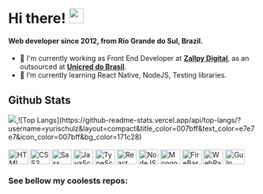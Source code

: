 # Hi there! <img src="https://media.giphy.com/media/hvRJCLFzcasrR4ia7z/giphy.gif" width="30px"> 

#### Web developer since 2012, from Rio Grande do Sul, Brazil.

-   🏢  I'm currently working as Front End Developer at  [**Zallpy Digital**](https://zallpy.com/), as an outsourced at  [**Unicred do Brasil**](https://www.unicred.com.br/).
-   🌱  I’m currently learning React Native, NodeJS, Testing libraries.

## Github Stats

<span>
  <a href="">
    <img align="centre" src="https://github-readme-stats.vercel.app/api?username=yurischulz&count_private=true&include_all_commits=true&show_icons=true&title_color=007bff&text_color=e7e7e7&icon_color=007bff&bg_color=171c28" />
  <a />
</span>
<span>
  ![Top Langs](https://github-readme-stats.vercel.app/api/top-langs/?username=yurischulz&layout=compact&title_color=007bff&text_color=e7e7e7&icon_color=007bff&bg_color=171c28)
</span>


<div style="display: inline_block"><br>
  <img align="center" alt="HTML" height="30" width="40" src="https://cdn.jsdelivr.net/gh/devicons/devicon/icons/html5/html5-original.svg">
  <img align="center" alt="CSS3" height="30" width="40" src="https://cdn.jsdelivr.net/gh/devicons/devicon/icons/css3/css3-original.svg">
  <img align="center" alt="Sass" height="30" width="40" src="https://cdn.jsdelivr.net/gh/devicons/devicon/icons/sass/sass-original.svg">
  <img align="center" alt="JavaScript" height="30" width="40" src="https://cdn.jsdelivr.net/gh/devicons/devicon/icons/javascript/javascript-plain.svg">
  <img align="center" alt="TypeScript" height="30" width="40" src="https://cdn.jsdelivr.net/gh/devicons/devicon/icons/typescript/typescript-plain.svg">
  <img align="center" alt="React" height="30" width="40" src="https://cdn.jsdelivr.net/gh/devicons/devicon/icons/react/react-original.svg">
  <img align="center" alt="NodeJS" height="30" width="40" src="https://cdn.jsdelivr.net/gh/devicons/devicon/icons/nodejs/nodejs-plain.svg">
  <img align="center" alt="MongoDB" height="30" width="40" src="https://cdn.jsdelivr.net/gh/devicons/devicon/icons/mongodb/mongodb-plain.svg">
  <img align="center" alt="FireBase" height="30" width="40" src="https://cdn.jsdelivr.net/gh/devicons/devicon/icons/firebase/firebase-plain.svg">
  <img align="center" alt="WebPack" height="30" width="40" src="https://cdn.jsdelivr.net/gh/devicons/devicon/icons/webpack/webpack-plain.svg">
  <img align="center" alt="Gulp" height="30" width="40" src="https://cdn.jsdelivr.net/gh/devicons/devicon/icons/gulp/gulp-plain.svg">
</div>

### See bellow my coolests repos:
